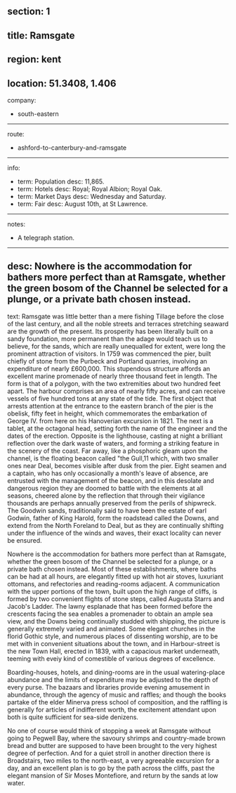 section: 1
----
title: Ramsgate
----
region: kent
----
location: 51.3408, 1.406
----
company:
- south-eastern
----
route:
- ashford-to-canterbury-and-ramsgate
----
info:
- term: Population
  desc: 11,865.
- term: Hotels
  desc: Royal; Royal Albion; Royal Oak.
- term: Market Days
  desc: Wednesday and Saturday.
- term: Fair
  desc: August 10th, at St Lawrence.
----
notes:
- A telegraph station.
----
desc: Nowhere is the accommodation for bathers more perfect than at Ramsgate, whether the green bosom of the Channel be selected for a plunge, or a private bath chosen instead.
----
text: Ramsgate was little better than a mere fishing Tillage before the close of the last century, and all the noble streets and terraces stretching seaward are the growth of the present. Its prosperity has been literally built on a sandy foundation, more permanent than the adage would teach us to believe, for the sands, which are really unequalled for extent, were long the prominent attraction of visitors. In 1759 was commenced the pier, built chiefly of stone from the Purbeck and Portland quarries, involving an expenditure of nearly £600,000. This stupendous structure affords an excellent marine promenade of nearly three thousand feet in length. The form is that of a polygon, with the two extremities about two hundred feet apart. The harbour comprises an area of nearly fifty acres, and can receive vessels of five hundred tons at any state of the tide. The first object that arrests attention at the entrance to the eastern branch of the pier is the obelisk, fifty feet in height, which commemorates the embarkation of George IV. from here on his Hanoverian excursion in 1821. The next is a tablet, at the octagonal head, setting forth the name of the engineer and the dates of the erection. Opposite is the lighthouse, casting at night a brilliant reflection over the dark waste of waters, and forming a striking feature in the scenery of the coast. Far away, like a phosphoric gleam upon the channel, is the floating beacon called "the Gull,11 which, with two smaller ones near Deal, becomes visible after dusk from the pier. Eight seamen and a captain, who has only occasionally a month's leave of absence, are entrusted with the management of the beacon, and in this desolate and dangerous region they are doomed to battle with the elements at all seasons, cheered alone by the reflection that through their vigilance thousands are perhaps annually preserved from the perils of shipwreck. The Goodwin sands, traditionally said to have been the estate of earl Godwin, father of King Harold, form the roadstead called the Downs, and extend from the North Foreland to Deal, but as they are continually shifting under the influence of the winds and waves, their exact locality can never be ensured.

Nowhere is the accommodation for bathers more perfect than at Ramsgate, whether the green bosom of the Channel be selected for a plunge, or a private bath chosen instead. Most of these establishments, where baths can be had at all hours, are elegantly fitted up with hot air stoves, luxuriant ottomans, and refectories and reading-rooms adjacent. A communication with the upper portions of the town, built upon the high range of cliffs, is formed by two convenient flights of stone steps, called Augusta Starrs and Jacob's Ladder. The lawny esplanade that has been formed before the crescents facing the sea enables a promenader to obtain an ample sea view, and the Downs being continually studded with shipping, the picture is generally extremely varied and animated. Some elegant churches in the florid Gothic style, and numerous places of dissenting worship, are to be met with in convenient situations about the town, and in Harbour-street is the new Town Hall, erected in 1839, with a capacious market underneath, teeming with eveiy kind of comestible of various degrees of excellence.

Boarding-houses, hotels, and dining-rooms are in the usual watering-place abundance and the limits of expenditure may be adjusted to the depth of every purse. The bazaars and libraries provide evening amusement in abundance, through the agency of music and raffles; and though the books partake of the elder Minerva press school of composition, and the raffling is generally for articles of indifferent worth, the excitement attendant upon both is quite sufficient for sea-side denizens.

No one of course would think of stopping a week at Ramsgate without going to Pegwell Bay, where the savoury shrimps and country-made brown bread and butter are supposed to have been brought to the very highest degree of perfection. And for a quiet stroll in another direction there is Broadstairs, two miles to the north-east, a very agreeable excursion for a day, and an excellent plan is to go by the path across the cliffs, past the elegant mansion of Sir Moses Montefiore, and return by the sands at low water.
